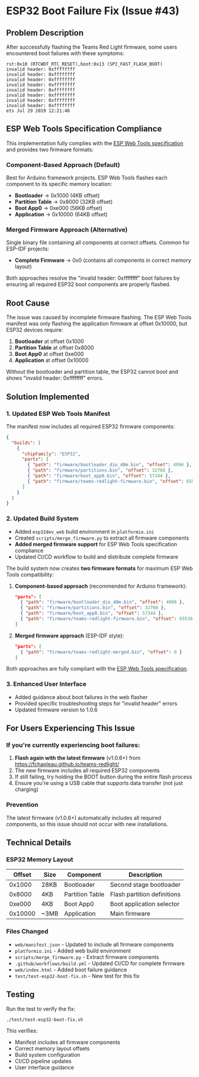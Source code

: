 # ESP32 Boot Failure Fix (Issue #43)

## Problem Description

After successfully flashing the Teams Red Light firmware, some users encountered boot failures with these symptoms:

```
rst:0x10 (RTCWDT_RTC_RESET),boot:0x13 (SPI_FAST_FLASH_BOOT)
invalid header: 0xffffffff
invalid header: 0xffffffff
invalid header: 0xffffffff
invalid header: 0xffffffff
invalid header: 0xffffffff
invalid header: 0xffffffff
invalid header: 0xffffffff
invalid header: 0xffffffff
ets Jul 29 2019 12:21:46
```

## ESP Web Tools Specification Compliance

This implementation fully complies with the [ESP Web Tools specification](https://esphome.github.io/esp-web-tools/) and provides two firmware formats:

### Component-Based Approach (Default)
Best for Arduino framework projects. ESP Web Tools flashes each component to its specific memory location:
- **Bootloader** → 0x1000 (4KB offset)
- **Partition Table** → 0x8000 (32KB offset)  
- **Boot App0** → 0xe000 (56KB offset)
- **Application** → 0x10000 (64KB offset)

### Merged Firmware Approach (Alternative)
Single binary file containing all components at correct offsets. Common for ESP-IDF projects:
- **Complete Firmware** → 0x0 (contains all components in correct memory layout)

Both approaches resolve the "invalid header: 0xffffffff" boot failures by ensuring all required ESP32 boot components are properly flashed.

## Root Cause

The issue was caused by incomplete firmware flashing. The ESP Web Tools manifest was only flashing the application firmware at offset 0x10000, but ESP32 devices require:

1. **Bootloader** at offset 0x1000
2. **Partition Table** at offset 0x8000  
3. **Boot App0** at offset 0xe000
4. **Application** at offset 0x10000

Without the bootloader and partition table, the ESP32 cannot boot and shows "invalid header: 0xffffffff" errors.

## Solution Implemented

### 1. Updated ESP Web Tools Manifest

The manifest now includes all required ESP32 firmware components:

```json
{
  "builds": [
    {
      "chipFamily": "ESP32",
      "parts": [
        { "path": "firmware/bootloader_dio_40m.bin", "offset": 4096 },
        { "path": "firmware/partitions.bin", "offset": 32768 },
        { "path": "firmware/boot_app0.bin", "offset": 57344 },
        { "path": "firmware/teams-redlight-firmware.bin", "offset": 65536 }
      ]
    }
  ]
}
```

### 2. Updated Build System

- Added `esp32dev_web` build environment in `platformio.ini`
- Created `scripts/merge_firmware.py` to extract all firmware components
- **Added merged firmware support** for ESP Web Tools specification compliance
- Updated CI/CD workflow to build and distribute complete firmware

The build system now creates **two firmware formats** for maximum ESP Web Tools compatibility:

1. **Component-based approach** (recommended for Arduino framework):
   ```json
   "parts": [
     { "path": "firmware/bootloader_dio_40m.bin", "offset": 4096 },
     { "path": "firmware/partitions.bin", "offset": 32768 },
     { "path": "firmware/boot_app0.bin", "offset": 57344 },
     { "path": "firmware/teams-redlight-firmware.bin", "offset": 65536 }
   ]
   ```

2. **Merged firmware approach** (ESP-IDF style):
   ```json
   "parts": [
     { "path": "firmware/teams-redlight-merged.bin", "offset": 0 }
   ]
   ```

Both approaches are fully compliant with the [ESP Web Tools specification](https://esphome.github.io/esp-web-tools/).

### 3. Enhanced User Interface

- Added guidance about boot failures in the web flasher
- Provided specific troubleshooting steps for "invalid header" errors
- Updated firmware version to 1.0.6

## For Users Experiencing This Issue

### If you're currently experiencing boot failures:

1. **Flash again with the latest firmware** (v1.0.6+) from https://fchapleau.github.io/teams-redlight/
2. The new firmware includes all required ESP32 components
3. If still failing, try holding the BOOT button during the entire flash process
4. Ensure you're using a USB cable that supports data transfer (not just charging)

### Prevention

The latest firmware (v1.0.6+) automatically includes all required components, so this issue should not occur with new installations.

## Technical Details

### ESP32 Memory Layout

| Offset | Size | Component | Description |
|--------|------|-----------|-------------|
| 0x1000 | 28KB | Bootloader | Second stage bootloader |
| 0x8000 | 4KB  | Partition Table | Flash partition definitions |
| 0xe000 | 4KB  | Boot App0 | Boot application selector |
| 0x10000| ~3MB | Application | Main firmware |

### Files Changed

- `web/manifest.json` - Updated to include all firmware components
- `platformio.ini` - Added web build environment  
- `scripts/merge_firmware.py` - Extract firmware components
- `.github/workflows/build.yml` - Updated CI/CD for complete firmware
- `web/index.html` - Added boot failure guidance
- `test/test-esp32-boot-fix.sh` - New test for this fix

## Testing

Run the test to verify the fix:

```bash
./test/test-esp32-boot-fix.sh
```

This verifies:
- Manifest includes all firmware components
- Correct memory layout offsets
- Build system configuration
- CI/CD pipeline updates
- User interface guidance